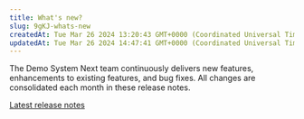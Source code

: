 ```yaml
---
title: What's new?
slug: 9gKJ-whats-new
createdAt: Tue Mar 26 2024 13:20:43 GMT+0000 (Coordinated Universal Time)
updatedAt: Tue Mar 26 2024 14:47:41 GMT+0000 (Coordinated Universal Time)
---
```


The Demo System Next team continuously delivers new features, enhancements to existing features, and bug fixes. All changes are consolidated each month in these release notes.

[Latest release notes](<../Demo System Next/Latest release notes.md>)
